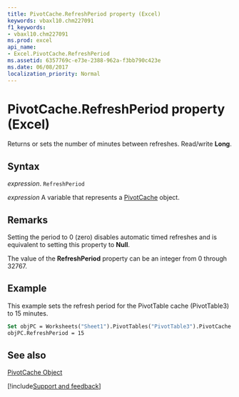 ```yaml
---
title: PivotCache.RefreshPeriod property (Excel)
keywords: vbaxl10.chm227091
f1_keywords:
- vbaxl10.chm227091
ms.prod: excel
api_name:
- Excel.PivotCache.RefreshPeriod
ms.assetid: 6357769c-e73e-2388-962a-f3bb790c423e
ms.date: 06/08/2017
localization_priority: Normal
---
```



# PivotCache.RefreshPeriod property (Excel)

Returns or sets the number of minutes between refreshes. Read/write  **Long**.


## Syntax

_expression_. `RefreshPeriod`

_expression_ A variable that represents a [PivotCache](Excel.PivotCache.md) object.


## Remarks

Setting the period to 0 (zero) disables automatic timed refreshes and is equivalent to setting this property to  **Null**.

The value of the  **RefreshPeriod** property can be an integer from 0 through 32767.


## Example

This example sets the refresh period for the PivotTable cache (PivotTable3) to 15 minutes.


```vb
Set objPC = Worksheets("Sheet1").PivotTables("PivotTable3").PivotCache 
objPC.RefreshPeriod = 15
```


## See also


[PivotCache Object](Excel.PivotCache.md)

[!include[Support and feedback](~/includes/feedback-boilerplate.md)]